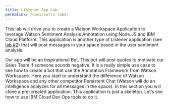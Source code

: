 ```yaml
---
title: Listener App Lab
permalink: /docs/intro-lab3/
---
```


This lab will drive you to create a Watson Workspace Application to leverage Watson Sentiment Analysis Annotation using Node.JS and IBM Cloud Platform. This application is another type of Listener application (see <a href="https://rafosorio.github.io/wws-nodejs-lab/docs/intro-lab2/">lab #2</a>) that will post messages in your space based in the user sentiment analysis.

<p/>

Our app will be an Inspirational Bot. This bot will post quotes to motivate our Sales Team if someone sounds negative. It is a really simple use case to see how to create a bot that use the Annotation Framework from Watson Workspace. Here you start to understand the difference of Watson Workspace and any other competitor Persistent Chat (Watson will do an intelligence analyzes for all messages in the space).  In this section you will clone a pre-created application. This application is just a skeleton. Let’s see how to use IBM Cloud Dev Ops tools to do it.
